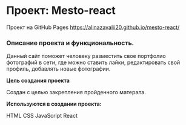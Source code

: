 # Проект: Mesto-react

Проект на GitHub Pages https://alinazavalii20.github.io/mesto-react/

### Описание проекта и функциональность.

  Данный сайт поможет человеку разместить свое портфолио фотографий в сети, где можно ставить лайки, редактировать свой профиль, добавлять новые фотографии.

**Цель создания проекта**

  Создан с целью закрепления пройденного матерала.

**Используются в создании проекта:** 

  HTML
  CSS
  JavaScript
  React 
